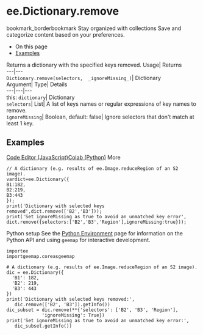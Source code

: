  
#  ee.Dictionary.remove 
bookmark_borderbookmark Stay organized with collections  Save and categorize content based on your preferences.
  * On this page
  * [Examples](https://developers.google.com/earth-engine/apidocs/ee-dictionary-remove#examples)


Returns a dictionary with the specified keys removed. 
Usage| Returns  
---|---  
`Dictionary.remove(selectors,  _ignoreMissing_)`| Dictionary  
Argument| Type| Details  
---|---|---  
this: `dictionary`| Dictionary  
`selectors`| List| A list of keys names or regular expressions of key names to remove.  
`ignoreMissing`| Boolean, default: false| Ignore selectors that don't match at least 1 key.  
## Examples
[Code Editor (JavaScript)](https://developers.google.com/earth-engine/apidocs/ee-dictionary-remove#code-editor-javascript-sample)[Colab (Python)](https://developers.google.com/earth-engine/apidocs/ee-dictionary-remove#colab-python-sample) More
```
// A dictionary (e.g. results of ee.Image.reduceRegion of an S2 image).
vardict=ee.Dictionary({
B1:182,
B2:219,
B3:443
});
print('Dictionary with selected keys removed',dict.remove(['B2','B3']));
print('Set ignoreMissing as true to avoid an unmatched key error',
dict.remove({selectors:['B2','B3','Region'],ignoreMissing:true}));
```
Python setup
See the [ Python Environment](https://developers.google.com/earth-engine/guides/python_install) page for information on the Python API and using `geemap` for interactive development.
```
importee
importgeemap.coreasgeemap
```
```
# A dictionary (e.g. results of ee.Image.reduceRegion of an S2 image).
dic = ee.Dictionary({
  'B1': 182,
  'B2': 219,
  'B3': 443
})
print('Dictionary with selected keys removed:',
   dic.remove(['B2', 'B3']).getInfo())
dic_subset = dic.remove(**{'selectors': ['B2', 'B3', 'Region'],
             'ignoreMissing': True})
print('Set ignoreMissing as true to avoid an unmatched key error:',
   dic_subset.getInfo())
```

